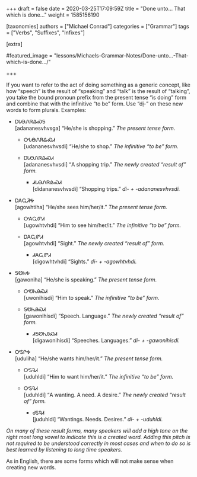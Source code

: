 +++
draft = false
date = 2020-03-25T17:09:59Z
title = "Done unto… That which is done…"
weight = 1585156190

[taxonomies]
authors = ["Michael Conrad"]
categories = ["Grammar"]
tags = ["Verbs", "Suffixes", "Infixes"]

[extra]

#featured_image = "lessons/Michaels-Grammar-Notes/Done-unto…-That-which-is-done…/"

+++

If you want to refer to the act of doing something as a generic concept,
like how “speech” is the result of “speaking” and “talk” is the result
of “talking”, you take the bound pronoun prefix from the present tense
“is doing” form and combine that with the infinitive “to be” form. Use
“dị-” on these new words to form plurals. Examples:
<!-- more -->
  - ᎠᏓᎾᏁᏒᎲᏍᎦ  
    \[adananesvhvsga\] “He/she is shopping.” *The present tense form.*
    
      - ᎤᏓᎾᏁᏒᎲᏍᏗ  
        \[udananesvhvsdi\] “He/she to shop.” *The infinitive “to be”
        form.*
    
      - ᎠᏓᎾᏁᏒᎲᏍᏗ  
        \[adananesvhvsdi\] “A shopping trip.” *The newly created “result
        of” form.*
        
          - ᏗᏓᎾᏁᏒᎲᏍᏗ  
            \[didananesvhvsdi\] “Shopping trips.” *di- +
            -adananesvhvsdi.*

  - ᎠᎪᏩᏘᎭ  
    \[agowhtiha\] “He/she sees him/her/it.” *The present tense form.*
    
      - ᎤᎪᏩᏛᏗ  
        \[ugowhtvhdi\] “Him to see him/her/it.” *The infinitive “to be”
        form.*
    
      - ᎠᎪᏩᏛᏗ  
        \[agowhtvhdi\] “Sight.” *The newly created “result of” form.*
        
          - ᏗᎪᏩᏛᏗ  
            \[digowhtvhdi\] “Sights.” *di- + -agowhtvhdi.*

  - ᎦᏬᏂᎭ  
    \[gawoniha\] “He/she is speaking.” *The present tense form.*
    
      - ᎤᏬᏂᎯᏍᏗ  
        \[uwonihisdi\] “Him to speak.” *The infinitive “to be” form.*
    
      - ᎦᏬᏂᎯᏍᏗ  
        \[gawonihisdi\] “Speech. Language.” *The newly created “result
        of” form.*
        
          - ᏗᎦᏬᏂᎯᏍᏗ  
            \[digawonihisdi\] “Speeches. Languages.” *di- +
            -gawonihisdi.*

  - ᎤᏚᎵᎭ  
    \[uduliha\] “He/she wants him/her/it.” *The present tense form.*
    
      - ᎤᏚᎸᏗ  
        \[uduhldi\] “Him to want him/her/it.” *The infinitive “to be”
        form.*
    
      - ᎤᏚᎸᏗ  
        \[uduhldi\] “A wanting. A need. A desire.” *The newly created
        “result of” form.*
        
          - ᏧᏚᎸᏗ  
            \[juduhldi\] “Wantings. Needs. Desires.” *di- + -uduhldi.*

*On many of these result forms, many speakers will add a high tone on
the right most long vowel to indicate this is a created word. Adding
this pitch is not required to be understood correctly in most cases and
when to do so is best learned by listening to long time speakers.*

As in English, there are some forms which will not make sense when
creating new words.

